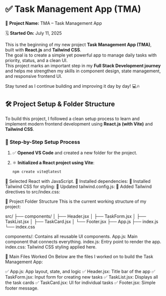 # ✅ Task Management App (TMA)

📌 **Project Name:** TMA – Task Management App

🗓️ **Started On:** July 11, 2025

This is the beginning of my new project **Task Management App (TMA)**, built with **React.js** and **Tailwind CSS**.  
The goal is to create a simple yet powerful app to manage daily tasks with priority, status, and a clean UI.  
This project marks an important step in my **Full Stack Development journey** and helps me strengthen my skills in component design, state management, and responsive frontend UI.

Stay tuned as I continue building and improving it day by day! 💻🔥

## 🛠️ Project Setup & Folder Structure

To build this project, I followed a clean setup process to learn and implement modern frontend development using **React.js (with Vite)** and **Tailwind CSS**.

### 🧩 Step-by-Step Setup Process

1. ✅ **Opened VS Code** and created a new folder for the project.
2. ⚛️ **Initialized a React project using Vite**:

   ```bash
   npm create vite@latest

🚀 Selected React with JavaScript.
💽 Installed dependencies:
🎨 Installed Tailwind CSS for styling:
🔧 Updated tailwind.config.js:
📄 Added Tailwind directives to src/index.css:

📁 Project Folder Structure
This is the current working structure of my project:

src/
├── components/
│   ├── Header.jsx
│   ├── TaskForm.jsx
│   ├── TaskList.jsx
│   ├── TaskCard.jsx
│   └── Footer.jsx
├── App.js
├── index.js
└── index.css

components/: Contains all reusable UI components.
App.js: Main component that connects everything.
index.js: Entry point to render the app.
index.css: Tailwind CSS styling applied here.

🧠 Main Files Worked On
Below are the files I worked on to build the Task Management App:

✅ App.js: App layout, state, and logic
✅ Header.jsx: Title bar of the app
✅ TaskForm.jsx: Input form for creating new tasks
✅ TaskList.jsx: Displays all the task cards
✅ TaskCard.jsx: UI for individual tasks
✅ Footer.jsx: Simple footer message.